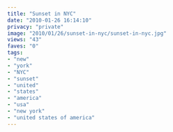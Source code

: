 ```yaml
---
title: "Sunset in NYC"
date: "2010-01-26 16:14:10"
privacy: "private"
image: "2010/01/26/sunset-in-nyc/sunset-in-nyc.jpg"
views: "43"
faves: "0"
tags:
- "new"
- "york"
- "NYC"
- "sunset"
- "united"
- "states"
- "america"
- "usa"
- "new york"
- "united states of america"
---
```

<a href="http://www.phillprice.com/2010/01/27/sunset-in-nyc" rel="nofollow"></a>
